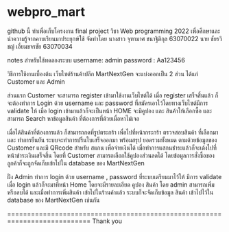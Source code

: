 # webpro_mart
github นี้ ทำเพื่อเก็บโครงงาน final project วิชา Web programming 2022
เพื่อศึกษาและนำความรู้จากคาบเรียนมาประยุกษ์ใช้
จัดทำโดย
นางสาว จุฑามาศ ชนาฐิติกุล 63070022
นาย ชัยรวิชญ์ เอี่ยมขจรชัย 63070034

notes
สำหรับใช้ทดลองระบบ
username: admin
password : Aa123456

วิธีการใช้งานเบื้องต้น 
เว็บไซต์ร้านค้าปลีก MartNextGen จะแบ่งออกเป็น 2 ส่วน
ได้แก่ Customer และ Admin

ส่วนแรก Customer จะสามารถ register เข้ามาใช้งานเว็บไซต์ได้ เมื่อ register เสร็จสิ้นแล้ว
ก็จะต้องทำการ Login ด้วย username และ password ที่สมัครเอาไว้โดยทางเว็บไซต์มีการ validate ให้
เมื่อ login เข้ามาแล้วก็จะเป็นหน้า HOME จะมีคูปอง และ สินค้าให้เลือกซื้อ  และสามารถ Search หาข้อมูลสินค้า
ที่ต้องการที่ด้วยเมื่อหาไม่เจอ 

เมื่อได้สินค้าที่ต้องการแล้ว ก็สามารถกดที่รูปตระกร้า เพื่อไปที่หน้ากระกร้า ตรวจสอบสินค้า ที่เลือกมา และ ทำการยืนยัน
ระบบจะทำการปริ้นใบเสร็จออกมา พร้อมสรุป ยอดรวมทั้งหมด ตามด้วยข้อมูลของ Customer และมี QRcode สำหรับ สแกน เพื่อจ่ายเงินได้ เมื่อทำการแสกนชำระแล้วก็จะเด้งไปที่หน้าชำระเงินเสร็จสิ้น
โดยที่ Customer สามารถเลือกใช้คูปองส่วนลดได้ โดยข้อมูลการสั่งซื้อของลูกค้าก็จะถูกจัดเก็บเข้าไปใน database ของ MartNextGen

ฝั่ง Admin
ทำการ login ด้วย username , password ที่ระบบเตรียมมาไว้ให้ มีการ validate
เมื่อ login แล้วก็จะมาที่หน้า Home โดยจะมีรายละเอียด คูปอง สินค้า โดย admin สามารถเพิ่มหรือลบได้
และเมื่อทำการเพิ่มสินค้า เข้าไปในร้านค้าแล้ว ระบบก็จะจัดเก็บข้อมูล สินค้า เข้าไปไว้ใน database ของ MartNextGen เช่นกัน

===========================================================================
                                    Thank you
